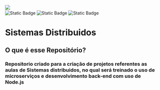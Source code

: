 <img src="https://www.usjt.br/wp-content/uploads/2022/08/Logo-SaoJudas.png">

<div class="conteiner" style: "display: flex;" "justify-content: center";>
    <img align="center"  alt="Static Badge" src="https://img.shields.io/badge/Status-WorkingOn-green">
    <img align="center" alt="Static Badge" src="https://img.shields.io/badge/Tecnologias-Javascript-blue">
    <img align="center" alt="Static Badge" src="https://img.shields.io/badge/Tecnologias-Node.js-purple">
    

# Sistemas Distribuidos

## O que é esse Repositório?
<h3>Repositorio criado para a criação de projetos referentes as aulas de Sistemas distribuidos, no qual será treinado o uso de microserviços e desenvolvimento back-end com uso de Node.js</h3>
